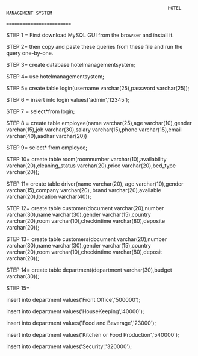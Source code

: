 
                                                                HOTEL MANAGEMENT SYSTEM
                                                                 ========================


STEP 1 = First download MySQL GUI from the browser and install it.


STEP 2= then copy and paste these queries from these file and run the query one-by-one.

STEP 3=    create database hotelmanagementsystem;


STEP 4=    use hotelmanagementsystem;



STEP 5=   create table login(username varchar(25),password varchar(25));


STEP 6 =   insert into login values('admin','12345');



STEP 7 =   select*from login;


STEP 8 =    create table employee(name varchar(25),age varchar(10),gender varchar(15),job varchar(30),salary varchar(15),phone varchar(15),email varchar(40),aadhar varchar(20))



STEP 9=  select* from employee;


STEP 10=  create table room(roomnumber varchar(10),availability varchar(20),cleaning_status varchar(20),price varchar(20),bed_type varchar(20));


STEP 11= create table driver(name varchar(20), age varchar(10),gender varchar(15),company varchar(20), brand varchar(20),available varchar(20),location varchar(40));



STEP 12= create table customer(document varchar(20),number varchar(30),name varchar(30),gender varchar(15),country varchar(20),room varchar(10),checkintime varchar(80),deposite varchar(20));



STEP 13=   create table customers(document varchar(20),number varchar(30),name varchar(30),gender varchar(15),country varchar(20),room varchar(10),checkintime varchar(80),deposit varchar(20));


STEP 14= create table department(department varchar(30),budget varchar(30));


STEP 15=

insert into department values('Front Office','500000');

insert into department values('HouseKeeping','40000');

insert into department values('Food and Beverage','23000');

insert into department values('Kitchen or Food Production','540000');

insert into department values('Security','320000');


